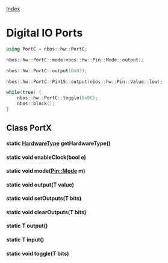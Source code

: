 [Index](../../index.hpp.md#index)

# Digital IO Ports

```c++
using PortC = nbos::hw::PortC;

nbos::hw::PortC::mode(nbos::hw::Pin::Mode::output);

nbos::hw::PortC::output(0x03);

nbos::hw::PortC::Pin15::output(nbos::hw::Pin::Value::low);

while(true) {
    nbos::hw::PortC::toggle(0x0C);
    nbos::block();
}
```

## Class PortX

#### static [HardwareType](hardwaretype.hpp.md#enum-hardwaretype) getHardwareType()

#### static void enableClock(bool e)

#### static void mode([Pin::Mode](pin.xpp.md#enum-pinmode) m)

#### static void output(T value)

#### static void setOutputs(T bits)

#### static void clearOutputs(T bits)

#### static T output()

#### static T input()

#### static void toggle(T bits)
